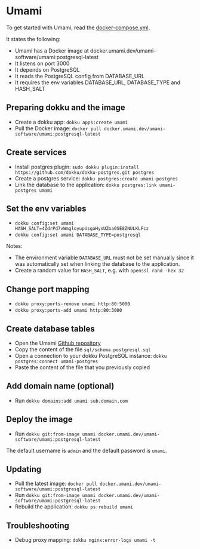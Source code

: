 # Umami

To get started with Umami, read the
[docker-compose.yml](https://github.com/mikecao/umami/blob/master/docker-compose.yml).

It states the following:

* Umami has a Docker image at docker.umami.dev/umami-software/umami:postgresql-latest
* It listens on port 3000
* It depends on PostgreSQL
* It reads the PostgreSQL config from DATABASE_URL
* It requires the env variables DATABASE_URL, DATABASE_TYPE and HASH_SALT

## Preparing dokku and the image

* Create a dokku app: `dokku apps:create umami`
* Pull the Docker image: `docker pull docker.umami.dev/umami-software/umami:postgresql-latest`

## Create services

* Install postgres plugin: `sudo dokku plugin:install https://github.com/dokku/dokku-postgres.git postgres`
* Create a postgres service: `dokku postgres:create umami-postgres`
* Link the database to the application: `dokku postgres:link umami-postgres umami`

## Set the env variables

* `dokku config:set umami HASH_SALT=4ZdrPd7vWmgloyupUsgaHysUZoa0SE8ZNULKLFcz`
* `dokku config:set umami DATABASE_TYPE=postgresql`

Notes:
- The environment variable `DATABASE_URL` must not be set manually since it was automatically set when linking the database to the application.
- Create a random value for `HASH_SALT`, e.g. with `openssl rand -hex 32`

## Change port mapping

* `dokku proxy:ports-remove umami http:80:5000`
* `dokku proxy:ports-add umami http:80:3000`

## Create database tables

* Open the Umami [Github repository](https://github.com/mikecao/umami)
* Copy the content of the file `sql/schema.postgresql.sql`
* Open a connection to your dokku PostgreSQL instance: `dokku postgres:connect umami-postgres`
* Paste the content of the file that you previously copied

## Add domain name (optional)

* Run `dokku domains:add umami sub.domain.com`

## Deploy the image

* Run `dokku git:from-image umami docker.umami.dev/umami-software/umami:postgresql-latest`

The default username is `admin` and the default password is `umami`.

## Updating

* Pull the latest image: `docker pull docker.umami.dev/umami-software/umami:postgresql-latest`
* Run `dokku git:from-image umami docker.umami.dev/umami-software/umami:postgresql-latest`
* Rebuild the application: `dokku ps:rebuild umami`

## Troubleshooting

* Debug proxy mapping: `dokku nginx:error-logs umami -t`

